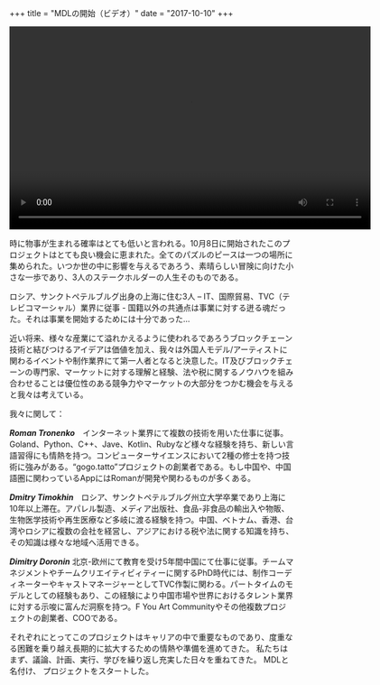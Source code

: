 +++
title = "MDLの開始（ビデオ）"
date = "2017-10-10"
+++

<video width="640" height="360" controls>
  <source src="https://ipfs.io/ipfs/QmeqKazV19qNmysr6yfuxmVujN2wq6fzJqZUZhqSSCRo46" type="video/mp4">
Your browser does not support the video tag.
</video>

時に物事が生まれる確率はとても低いと言われる。10月8日に開始されたこのプロジェクトはとても良い機会に恵まれた。全てのパズルのピースは一つの場所に集められた。いつか世の中に影響を与えるであろう、素晴らしい冒険に向けた小さな一歩であり、3人のステークホルダーの人生そのものである。

ロシア、サンクトペテルブルグ出身の上海に住む3人 – IT、国際貿易、TVC（テレビコマーシャル）業界に従事 - 国籍以外の共通点は事業に対する迸る魂だった。それは事業を開始するためには十分であった…

近い将来、様々な産業にて溢れかえるように使われるであろうブロックチェーン技術と結びつけるアイデアは価値を加え、我々は外国人モデル/アーティストに関わるイベントや制作業界にて第一人者となると決意した。IT及びブロックチェーンの専門家、マーケットに対する理解と経験、法や税に関するノウハウを組み合わせることは優位性のある競争力やマーケットの大部分をつかむ機会を与えると我々は考えている。

我々に関して：

***Roman Tronenko***　インターネット業界にて複数の技術を用いた仕事に従事。Goland、Python、C++、Jave、Kotlin、Rubyなど様々な経験を持ち、新しい言語習得にも情熱を持つ。コンピューターサイエンスにおいて2種の修士を持つ技術に強みがある。“gogo.tatto”プロジェクトの創業者である。もし中国や、中国語圏に関わっているAppにはRomanが開発や関わるものが多くある。

***Dmitry Timokhin***　ロシア、サンクトペテルブルグ州立大学卒業であり上海に10年以上滞在。アパレル製造、メディア出版社、食品-非食品の輸出入や物販、生物医学技術や再生医療など多岐に渡る経験を持つ。中国、ベトナム、香港、台湾やロシアに複数の会社を経営し、アジアにおける税や法に関する知識を持ち、その知識は様々な地域へ活用できる。

***Dimitry Doronin***   北京-欧州にて教育を受け5年間中国にて仕事に従事。チームマネジメントやチームクリエイティビィティーに関するPhD時代には、制作コーディネーターやキャストマネージャーとしてTVC作製に関わる。パートタイムのモデルとしての経験もあり、この経験により中国市場や世界におけるタレント業界に対する示唆に富んだ洞察を持つ。F You Art Communityやその他複数プロジェクトの創業者、COOである。

それぞれにとってこのプロジェクトはキャリアの中で重要なものであり、度重なる困難を乗り越え長期的に拡大するための情熱や準備を進めてきた。
私たちはまず、議論、計画、実行、学びを繰り返し充実した日々を重ねてきた。
MDLと名付け、 プロジェクトをスタートした。
